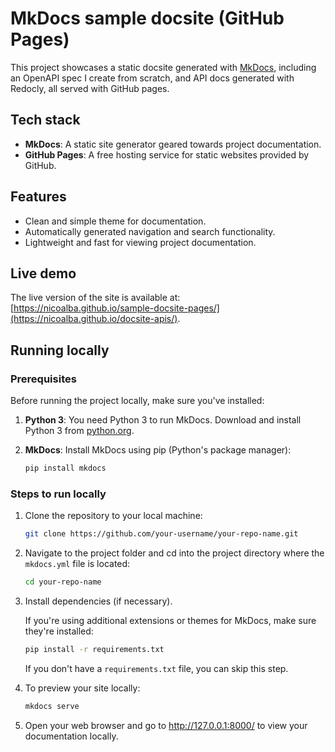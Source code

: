 # MkDocs sample docsite (GitHub Pages)

This project showcases a static docsite generated with [MkDocs](https://mkdocs.org/), including an OpenAPI spec I create from scratch, and API docs generated with Redocly, all served with GitHub pages.

## Tech stack

- **MkDocs**: A static site generator geared towards project documentation.
- **GitHub Pages**: A free hosting service for static websites provided by GitHub.

## Features

- Clean and simple theme for documentation.
- Automatically generated navigation and search functionality.
- Lightweight and fast for viewing project documentation.

## Live demo

The live version of the site is available at: [https://nicoalba.github.io/sample-docsite-pages/](https://nicoalba.github.io/docsite-apis/).

## Running locally

### Prerequisites

Before running the project locally, make sure you've installed:

1. **Python 3**: You need Python 3 to run MkDocs. Download and install Python 3 from [python.org](https://www.python.org/downloads/).
2. **MkDocs**: Install MkDocs using pip (Python's package manager):
    
    ```bash
    pip install mkdocs
    ```

### Steps to run locally

1. Clone the repository to your local machine:
    
    ```bash
    git clone https://github.com/your-username/your-repo-name.git
    ```

2. Navigate to the project folder and cd into the project directory where the `mkdocs.yml` file is located:

    ```bash
    cd your-repo-name
    ```

3. Install dependencies (if necessary).

    If you're using additional extensions or themes for MkDocs, make sure they're installed:

    ```bash
    pip install -r requirements.txt
    ```

    If you don't have a `requirements.txt` file, you can skip this step.

4. To preview your site locally:

    ```bash
    mkdocs serve
    ```

5. Open your web browser and go to http://127.0.0.1:8000/ to view your documentation locally.

